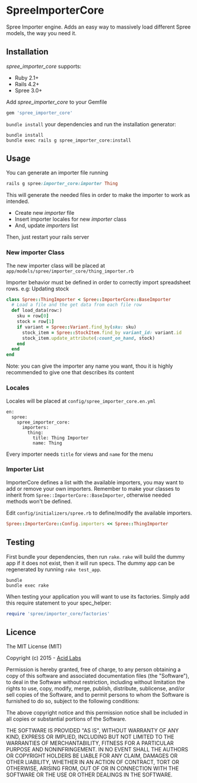 SpreeImporterCore
=================

Spree Importer engine. Adds an easy way to massively load  different Spree models, the way you need it.

Installation
------------

_spree\_importer\_core_ supports:

+ Ruby 2.1+
+ Rails 4.2+
+ Spree 3.0+

Add _spree\_importer\_core_ to your Gemfile

```ruby
gem 'spree_importer_core'
```

`bundle install` your dependencies and run the installation generator:

```shell
bundle install
bundle exec rails g spree_importer_core:install
```

Usage
-----

You can generate an importer file running

```ruby
rails g spree:importer_core:importer Thing
```

This will generate the needed files in order to make the importer to work as intended.

- Create new *importer* file
- Insert importer locales for new *importer* class
- And, update *importers* list

Then, just restart your rails server

### New importer Class

The new importer class will be placed at `app/models/spree/importer_core/thing_importer.rb`

Importer behavior must be defined in order to correctly import spreadsheet rows. e.g: Updating stock

```ruby
class Spree::ThingImporter < Spree::ImporterCore::BaseImporter
  # Load a file and the get data from each file row
  def load_data(row:)
    sku = row[0]
    stock = row[1]
    if variant = Spree::Variant.find_by(sku: sku)
   	  stock_item = Spree::StockItem.find_by variant_id: variant.id    
      stock_item.update_attribute(:count_on_hand, stock)
    end
  end
end
```

Note: you can give the importer any name you want, thou it is highly recommended to give one that describes its content


### Locales

Locales will be placed at `config/spree_importer_core.en.yml`

```
en:
  spree:
    spree_importer_core:
      importers:
        thing:
          title: Thing Importer
          name: Thing
```

Every importer needs `title` for views and `name` for the menu


### Importer List

ImporterCore defines a list with the available importers, you may want to add or remove your own importers. Remember to make your classes to inherit from `Spree::ImporterCore::BaseImporter`, otherwise needed methods won't be defined.

Edit `config/initializers/spree.rb` to define/modify the available importers.


```ruby
Spree::ImporterCore::Config.importers << Spree::ThingImporter
```

Testing
-------

First bundle your dependencies, then run `rake`. `rake` will build the dummy app if it does not exist, then it will run specs. The dummy app can be regenerated by running `rake test_app`.

```shell
bundle
bundle exec rake
```

When testing your application you will want to use its factories. Simply add this require statement to your spec_helper:

```ruby
require 'spree/importer_core/factories'
```

Licence
-------

The MIT License (MIT)

Copyright (c) 2015 - [Acid Labs](http://acid.cl)

Permission is hereby granted, free of charge, to any person obtaining a copy
of this software and associated documentation files (the "Software"), to deal
in the Software without restriction, including without limitation the rights
to use, copy, modify, merge, publish, distribute, sublicense, and/or sell
copies of the Software, and to permit persons to whom the Software is
furnished to do so, subject to the following conditions:

The above copyright notice and this permission notice shall be included in
all copies or substantial portions of the Software.

THE SOFTWARE IS PROVIDED "AS IS", WITHOUT WARRANTY OF ANY KIND, EXPRESS OR
IMPLIED, INCLUDING BUT NOT LIMITED TO THE WARRANTIES OF MERCHANTABILITY,
FITNESS FOR A PARTICULAR PURPOSE AND NONINFRINGEMENT. IN NO EVENT SHALL THE
AUTHORS OR COPYRIGHT HOLDERS BE LIABLE FOR ANY CLAIM, DAMAGES OR OTHER
LIABILITY, WHETHER IN AN ACTION OF CONTRACT, TORT OR OTHERWISE, ARISING FROM,
OUT OF OR IN CONNECTION WITH THE SOFTWARE OR THE USE OR OTHER DEALINGS IN
THE SOFTWARE.
